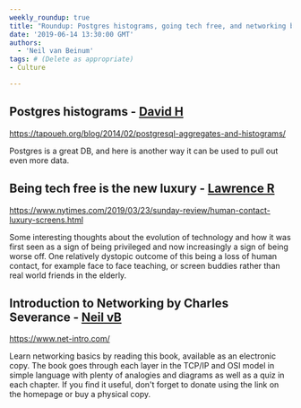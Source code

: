 ```yaml
---
weekly_roundup: true
title: "Roundup: Postgres histograms, going tech free, and networking basics"
date: '2019-06-14 13:30:00 GMT'
authors:
  - 'Neil van Beinum'
tags: # (Delete as appropriate)
- Culture

---
```


## Postgres histograms - [David H](/people#david-henry)

https://tapoueh.org/blog/2014/02/postgresql-aggregates-and-histograms/

Postgres is a great DB, and here is another way it can be used to pull out even more data.

## Being tech free is the new luxury - [Lawrence R](/people#lawrence-richards)

https://www.nytimes.com/2019/03/23/sunday-review/human-contact-luxury-screens.html

Some interesting thoughts about the evolution of technology and how it was first seen as a sign of being privileged and now increasingly a sign of being worse off. One relatively dystopic outcome of this being a loss of human contact, for example face to face teaching, or screen buddies rather than real world friends in the elderly.

## Introduction to Networking by Charles Severance - [Neil vB](/people#neil-van-beinum)

https://www.net-intro.com/

Learn networking basics by reading this book, available as an electronic copy. The book goes through each layer in the TCP/IP and OSI model in simple language with plenty of analogies and diagrams as well as a quiz in each chapter. If you find it useful, don't forget to donate using the link on the homepage or buy a physical copy.

